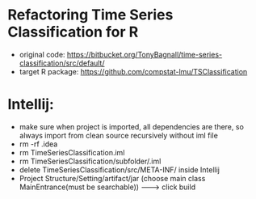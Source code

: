 # Refactoring Time Series Classification for R 
- original code: https://bitbucket.org/TonyBagnall/time-series-classification/src/default/
- target R package: https://github.com/compstat-lmu/TSClassification

# Intellij: 
- make sure when project is imported, all dependencies are there, so always import from clean source recursively without iml file
- rm -rf .idea
- rm TimeSeriesClassification.iml
- rm TimeSeriesClassification/subfolder/.iml
- delete TimeSeriesClassification/src/META-INF/  inside Intellij
- Project Structure/Setting/artifact/jar (choose main class MainEntrance(must be searchable)) ---> click build

